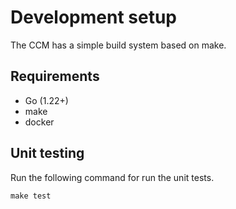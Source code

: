 # Development setup

The CCM has a simple build system based on make.

## Requirements

- Go (1.22+)
- make
- docker

## Unit testing

Run the following command for run the unit tests.

```
make test
```
